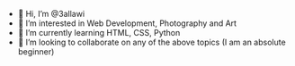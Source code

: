 - 👋 Hi, I’m @3allawi
- 👀 I’m interested in Web Development, Photography and Art
- 🌱 I’m currently learning HTML, CSS, Python
- 💞️ I’m looking to collaborate on any of the above topics (I am an absolute beginner)

<!---
3allawi/3allawi is a ✨ special ✨ repository because its `README.md` (this file) appears on your GitHub profile.
You can click the Preview link to take a look at your changes.
--->
